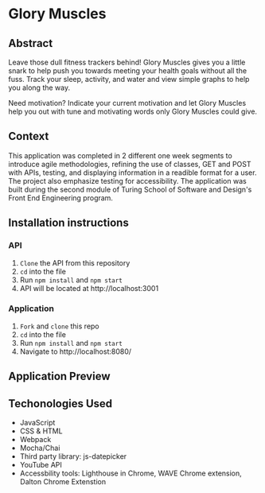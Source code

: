 # Glory Muscles

## Abstract

Leave those dull fitness trackers behind! Glory Muscles gives you a little snark to help push you towards meeting your health goals without all the fuss.  Track your sleep, activity, and water and view simple graphs to help you along the way. 

Need motivation? Indicate your current motivation and let Glory Muscles help you out with tune and motivating words only Glory Muscles could give. 

## Context

This application was completed in 2 different one week segments to introduce agile methodologies, refining the use of classes, GET and POST with APIs, testing, and displaying information in a readible format for a user. The project also emphasize testing for accessibility. The application was built during the second module of Turing School of Software and Design's Front End Engineering program. 

## Installation instructions
### API
1. `Clone` the API from this repository
1. `cd` into the file
1. Run `npm install` and `npm start`
1. API will be located at http://localhost:3001 

### Application
1. `Fork` and `clone` this repo
1. `cd` into the file
1. Run `npm install` and `npm start`
1. Navigate to http://localhost:8080/

## Application Preview

## Techonologies Used
- JavaScript
- CSS & HTML
- Webpack
- Mocha/Chai
- Third party library: js-datepicker 
- YouTube API
- Accessbility tools: Lighthouse in Chrome, WAVE Chrome extension, Dalton Chrome Extenstion

